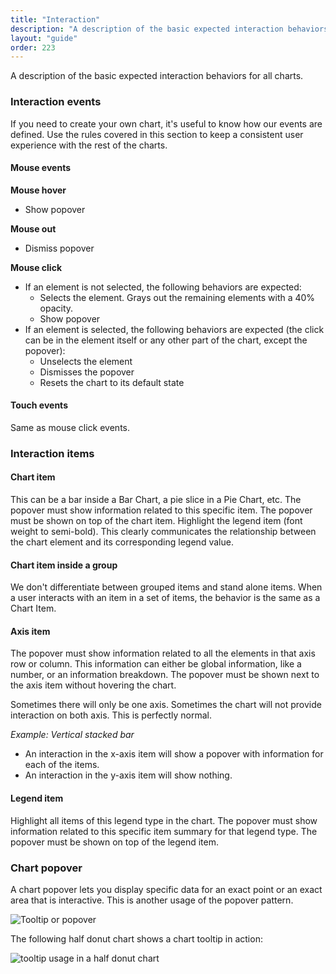 ```yaml
---
title: "Interaction"
description: "A description of the basic expected interaction behaviors for all charts."
layout: "guide"
order: 223
---
```


A description of the basic expected interaction behaviors for all charts.

### Interaction events

If you need to create your own chart, it's useful to know how our events are defined. Use the rules covered in this section to keep a consistent user experience with the rest of the charts.

#### Mouse events

**Mouse hover**
* Show popover

**Mouse out**
* Dismiss popover

**Mouse click**
* If an element is not selected, the following behaviors are expected:
    * Selects the element. Grays out the remaining elements with a 40% opacity.
    * Show popover
* If an element is selected, the following behaviors are expected (the click can be in the element itself or any other part of the chart, except the popover):
    * Unselects the element
    * Dismisses the popover
    * Resets the chart to its default state

#### Touch events
Same as mouse click events.

### Interaction items

#### Chart item

This can be a bar inside a Bar Chart, a pie slice in a Pie Chart, etc.
The popover must show information related to this specific item.
The popover must be shown on top of the chart item.
Highlight the legend item (font weight to semi-bold). This clearly communicates the relationship between the chart element and its corresponding legend value.

#### Chart item inside a group

We don't differentiate between grouped items and stand alone items. When a user interacts with an item in a set of items, the behavior is the same as a Chart Item.

#### Axis item

The popover must show information related to all the elements in that axis row or column. This information can either be global information, like a number, or an information breakdown.
The popover must be shown next to the axis item without hovering the chart.

Sometimes there will only be one axis. Sometimes the chart will not provide interaction on both axis. This is perfectly normal.

*Example: Vertical stacked bar*
* An interaction in the x-axis item will show a popover with information for each of the items.
* An interaction in the y-axis item will show nothing.

#### Legend item

Highlight all items of this legend type in the chart.
The popover must show information related to this specific item summary for that legend type.
The popover must be shown on top of the legend item.


### Chart popover

A chart popover lets you display specific data for an exact point or an exact area that is interactive. This is another usage of the popover pattern.

![Tooltip or popover](/images/lexicon/ChartBubble.png)

The following half donut chart shows a chart tooltip in action:

![tooltip usage in a half donut chart](/images/lexicon/ChartBubbleExample.png)
